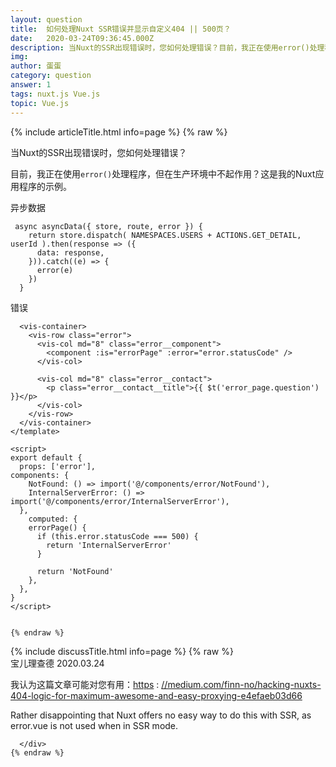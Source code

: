 ```yaml
---
layout: question
title:  如何处理Nuxt SSR错误并显示自定义404 || 500页？
date:   2020-03-24T09:36:45.000Z
description: 当Nuxt的SSR出现错误时，您如何处理错误？目前，我正在使用error()处理程序，但在生产环境中不起作用？这是我的Nuxt应用程序的示例。异步...
img: 
author: 蛋蛋
category: question
answer: 1
tags: nuxt.js Vue.js
topic: Vue.js
---
```

<div class="article-root">
  <div class="article">
    {% include articleTitle.html info=page %}
    {% raw %}
    <div class="article-content"><p><font style="vertical-align: inherit;"><font style="vertical-align: inherit;">当Nuxt的SSR出现错误时，您如何处理错误？</font></font></p>

<p><font style="vertical-align: inherit;"><font style="vertical-align: inherit;">目前，我正在使用</font></font><code>error()</code><font style="vertical-align: inherit;"><font style="vertical-align: inherit;">处理程序，但在生产环境中不起作用？</font><font style="vertical-align: inherit;">这是我的Nuxt应用程序的示例。</font></font></p>

<p><font style="vertical-align: inherit;"><font style="vertical-align: inherit;">异步数据 </font></font></p>

<pre><code> async asyncData({ store, route, error }) {<font></font>
    return store.dispatch( NAMESPACES.USERS + ACTIONS.GET_DETAIL, userId ).then(response =&gt; ({<font></font>
      data: response,<font></font>
    })).catch((e) =&gt; {<font></font>
      error(e)<font></font>
    })<font></font>
  } <font></font>
</code></pre>

<p><font style="vertical-align: inherit;"><font style="vertical-align: inherit;">错误</font></font></p>

<pre><code>  &lt;vis-container&gt;<font></font>
    &lt;vis-row class="error"&gt;<font></font>
      &lt;vis-col md="8" class="error__component"&gt;<font></font>
        &lt;component :is="errorPage" :error="error.statusCode" /&gt;<font></font>
      &lt;/vis-col&gt;<font></font>
<font></font>
      &lt;vis-col md="8" class="error__contact"&gt;<font></font>
        &lt;p class="error__contact__title"&gt;{{ $t('error_page.question') }}&lt;/p&gt;<font></font>
      &lt;/vis-col&gt;<font></font>
    &lt;/vis-row&gt;<font></font>
  &lt;/vis-container&gt;<font></font>
&lt;/template&gt;<font></font>
<font></font>
&lt;script&gt;<font></font>
export default {<font></font>
  props: ['error'],<font></font>
components: {<font></font>
    NotFound: () =&gt; import('@/components/error/NotFound'),<font></font>
    InternalServerError: () =&gt; import('@/components/error/InternalServerError'),<font></font>
  },<font></font>
    computed: {<font></font>
    errorPage() {<font></font>
      if (this.error.statusCode === 500) {<font></font>
        return 'InternalServerError'<font></font>
      }<font></font>
<font></font>
      return 'NotFound'<font></font>
    },<font></font>
  },<font></font>
}<font></font>
&lt;/script&gt;<font></font>
<font></font>
</code></pre></div>
    {% endraw %}
  </div>

  <div class="discuss-wrapper">
    {% include discussTitle.html info=page %}
    {% raw %}
    <div class="discuss-item">
        <div class="discuss-parent">
          <div class="discuss-meta">
            <span class="discuss-user">宝儿理查德</span>
            <span class="discuss-time">2020.03.24</span>
          </div>
          <div class="discuss-comment"><p><font style="vertical-align: inherit;"><font style="vertical-align: inherit;">我认为这篇文章可能对您有用：</font><a href="https://medium.com/finn-no/hacking-nuxts-404-logic-for-maximum-awesome-and-easy-proxying-e4efaeb03d66" rel="nofollow noreferrer"><font style="vertical-align: inherit;">https</font></a><font style="vertical-align: inherit;"> :
 </font></font><a href="https://medium.com/finn-no/hacking-nuxts-404-logic-for-maximum-awesome-and-easy-proxying-e4efaeb03d66" rel="nofollow noreferrer"><font style="vertical-align: inherit;"><font style="vertical-align: inherit;">//medium.com/finn-no/hacking-nuxts-404-logic-for-maximum-awesome-and-easy-proxying-e4efaeb03d66</font></font></a></p>

<p>Rather disappointing that Nuxt offers no easy way to do this with SSR, as error.vue is not used when in SSR mode.</p></div>
        </div>
        
      </div>
    {% endraw %}
  </div>
<div>
